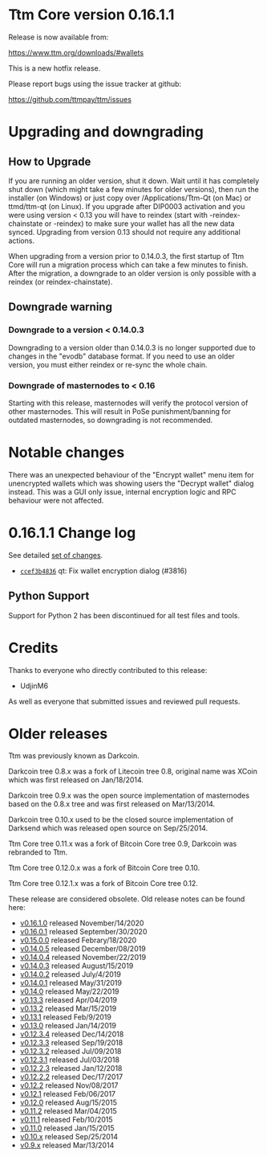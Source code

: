 Ttm Core version 0.16.1.1
==========================

Release is now available from:

  <https://www.ttm.org/downloads/#wallets>

This is a new hotfix release.

Please report bugs using the issue tracker at github:

  <https://github.com/ttmpay/ttm/issues>


Upgrading and downgrading
=========================

How to Upgrade
--------------

If you are running an older version, shut it down. Wait until it has completely
shut down (which might take a few minutes for older versions), then run the
installer (on Windows) or just copy over /Applications/Ttm-Qt (on Mac) or
ttmd/ttm-qt (on Linux). If you upgrade after DIP0003 activation and you were
using version < 0.13 you will have to reindex (start with -reindex-chainstate
or -reindex) to make sure your wallet has all the new data synced. Upgrading
from version 0.13 should not require any additional actions.

When upgrading from a version prior to 0.14.0.3, the
first startup of Ttm Core will run a migration process which can take a few
minutes to finish. After the migration, a downgrade to an older version is only
possible with a reindex (or reindex-chainstate).

Downgrade warning
-----------------

### Downgrade to a version < 0.14.0.3

Downgrading to a version older than 0.14.0.3 is no longer supported due to
changes in the "evodb" database format. If you need to use an older version,
you must either reindex or re-sync the whole chain.

### Downgrade of masternodes to < 0.16

Starting with this release, masternodes will verify the protocol version of other
masternodes. This will result in PoSe punishment/banning for outdated masternodes,
so downgrading is not recommended.

Notable changes
===============

There was an unexpected behaviour of the "Encrypt wallet" menu item for unencrypted wallets
which was showing users the "Decrypt wallet" dialog instead. This was a GUI only issue,
internal encryption logic and RPC behaviour were not affected.

0.16.1.1 Change log
===================

See detailed [set of changes](https://github.com/ttmpay/ttm/compare/v0.16.1.0...ttmpay:v0.16.1.1).

- [`ccef3b4836`](https://github.com/ttmpay/ttm/commit/ccef3b48363d8bff4b919d9119355182e3902ef3) qt: Fix wallet encryption dialog (#3816)

Python Support
--------------

Support for Python 2 has been discontinued for all test files and tools.

Credits
=======

Thanks to everyone who directly contributed to this release:

- UdjinM6

As well as everyone that submitted issues and reviewed pull requests.

Older releases
==============

Ttm was previously known as Darkcoin.

Darkcoin tree 0.8.x was a fork of Litecoin tree 0.8, original name was XCoin
which was first released on Jan/18/2014.

Darkcoin tree 0.9.x was the open source implementation of masternodes based on
the 0.8.x tree and was first released on Mar/13/2014.

Darkcoin tree 0.10.x used to be the closed source implementation of Darksend
which was released open source on Sep/25/2014.

Ttm Core tree 0.11.x was a fork of Bitcoin Core tree 0.9,
Darkcoin was rebranded to Ttm.

Ttm Core tree 0.12.0.x was a fork of Bitcoin Core tree 0.10.

Ttm Core tree 0.12.1.x was a fork of Bitcoin Core tree 0.12.

These release are considered obsolete. Old release notes can be found here:

- [v0.16.1.0](https://github.com/ttmpay/ttm/blob/master/doc/release-notes/ttm/release-notes-0.16.1.0.md) released November/14/2020
- [v0.16.0.1](https://github.com/ttmpay/ttm/blob/master/doc/release-notes/ttm/release-notes-0.16.0.1.md) released September/30/2020
- [v0.15.0.0](https://github.com/ttmpay/ttm/blob/master/doc/release-notes/ttm/release-notes-0.15.0.0.md) released Febrary/18/2020
- [v0.14.0.5](https://github.com/ttmpay/ttm/blob/master/doc/release-notes/ttm/release-notes-0.14.0.5.md) released December/08/2019
- [v0.14.0.4](https://github.com/ttmpay/ttm/blob/master/doc/release-notes/ttm/release-notes-0.14.0.4.md) released November/22/2019
- [v0.14.0.3](https://github.com/ttmpay/ttm/blob/master/doc/release-notes/ttm/release-notes-0.14.0.3.md) released August/15/2019
- [v0.14.0.2](https://github.com/ttmpay/ttm/blob/master/doc/release-notes/ttm/release-notes-0.14.0.2.md) released July/4/2019
- [v0.14.0.1](https://github.com/ttmpay/ttm/blob/master/doc/release-notes/ttm/release-notes-0.14.0.1.md) released May/31/2019
- [v0.14.0](https://github.com/ttmpay/ttm/blob/master/doc/release-notes/ttm/release-notes-0.14.0.md) released May/22/2019
- [v0.13.3](https://github.com/ttmpay/ttm/blob/master/doc/release-notes/ttm/release-notes-0.13.3.md) released Apr/04/2019
- [v0.13.2](https://github.com/ttmpay/ttm/blob/master/doc/release-notes/ttm/release-notes-0.13.2.md) released Mar/15/2019
- [v0.13.1](https://github.com/ttmpay/ttm/blob/master/doc/release-notes/ttm/release-notes-0.13.1.md) released Feb/9/2019
- [v0.13.0](https://github.com/ttmpay/ttm/blob/master/doc/release-notes/ttm/release-notes-0.13.0.md) released Jan/14/2019
- [v0.12.3.4](https://github.com/ttmpay/ttm/blob/master/doc/release-notes/ttm/release-notes-0.12.3.4.md) released Dec/14/2018
- [v0.12.3.3](https://github.com/ttmpay/ttm/blob/master/doc/release-notes/ttm/release-notes-0.12.3.3.md) released Sep/19/2018
- [v0.12.3.2](https://github.com/ttmpay/ttm/blob/master/doc/release-notes/ttm/release-notes-0.12.3.2.md) released Jul/09/2018
- [v0.12.3.1](https://github.com/ttmpay/ttm/blob/master/doc/release-notes/ttm/release-notes-0.12.3.1.md) released Jul/03/2018
- [v0.12.2.3](https://github.com/ttmpay/ttm/blob/master/doc/release-notes/ttm/release-notes-0.12.2.3.md) released Jan/12/2018
- [v0.12.2.2](https://github.com/ttmpay/ttm/blob/master/doc/release-notes/ttm/release-notes-0.12.2.2.md) released Dec/17/2017
- [v0.12.2](https://github.com/ttmpay/ttm/blob/master/doc/release-notes/ttm/release-notes-0.12.2.md) released Nov/08/2017
- [v0.12.1](https://github.com/ttmpay/ttm/blob/master/doc/release-notes/ttm/release-notes-0.12.1.md) released Feb/06/2017
- [v0.12.0](https://github.com/ttmpay/ttm/blob/master/doc/release-notes/ttm/release-notes-0.12.0.md) released Aug/15/2015
- [v0.11.2](https://github.com/ttmpay/ttm/blob/master/doc/release-notes/ttm/release-notes-0.11.2.md) released Mar/04/2015
- [v0.11.1](https://github.com/ttmpay/ttm/blob/master/doc/release-notes/ttm/release-notes-0.11.1.md) released Feb/10/2015
- [v0.11.0](https://github.com/ttmpay/ttm/blob/master/doc/release-notes/ttm/release-notes-0.11.0.md) released Jan/15/2015
- [v0.10.x](https://github.com/ttmpay/ttm/blob/master/doc/release-notes/ttm/release-notes-0.10.0.md) released Sep/25/2014
- [v0.9.x](https://github.com/ttmpay/ttm/blob/master/doc/release-notes/ttm/release-notes-0.9.0.md) released Mar/13/2014
